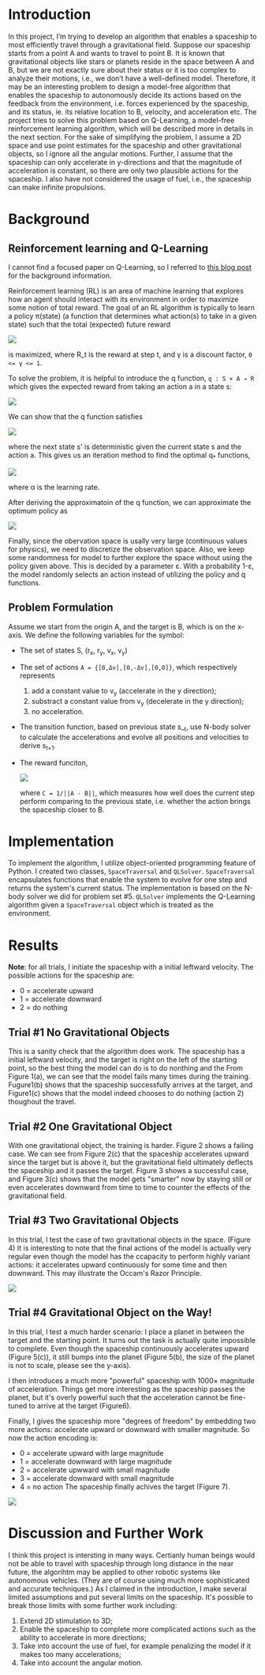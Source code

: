 # Introduction
In this project, I’m trying to develop an algorithm that enables a spaceship to most efficiently travel through a gravitational field. Suppose our spaceship starts from a point A and wants to travel to point B. It is known that gravitational objects like stars or planets reside in the space between A and B, but we are not exactly sure about their status or it is too complex to analyze their motions, i.e., we don’t have a well-defined model. Therefore, it may be an interesting problem to design a model-free algorithm that enables the spaceship to autonomously decide its actions based on the feedback from the environment, i.e. forces experienced by the spaceship, and its status, ie. its relative location to B, velocity, and acceleration etc. The project tries to solve this problem based on Q-Learning, a model-free reinforcement learning algorithm, which will be described more in details in the next section. For the sake of simplifying the problem, I assume a 2D space and use point estimates for the spaceship and other gravitational objects, so I ignore all the angular motions. Further, I assume that the spaceship can only accelerate in y-directions and that the magnitude of acceleration is constant, so there are only two plausible actions for the spaceship. I also have not considered the usage of fuel, i.e., the spaceship can make infinite propulsions.

# Background
## Reinforcement learning and Q-Learning
I cannot find a focused paper on Q-Learning, so I referred to [this blog post](https://lilianweng.github.io/lil-log/2018/02/19/a-long-peek-into-reinforcement-learning.html#q-learning-off-policy-td-control) for the background information.

Reinforcement learning (RL) is an area of machine learning that explores how an agent should interact with its environment in order to maximize some notion of total reward. The goal of an RL algorithm is typically to learn a policy π(state) (a function that determines what action(s) to take in a given state) such that the total (expected) future reward

<img src='./figs/eq1.png'>

is maximized, where R_t is the reward at step t, and γ is a discount factor, `0 <= γ <= 1`.

To solve the problem, it is helpful to introduce the q function, `q : S × A → R` which gives the expected reward from taking an action a in a state s:

<img src='./figs/eq2.png'>

We can show that the q function satisfies

<img src='./figs/eq3.png'>

where the next state s' is deterministic given the current state s and the action a. This gives us an iteration method to find the optimal q<sub>*</sub> functions, 

<img src='./figs/eq4.png'>

where α is the learning rate.

After deriving the approximatoin of the q function, we can approximate the optimum policy as

<img src='./figs/eq5.png'>

Finally, since the obervation space is usally very large (continuous values for physics), we need to discretize the observation space. Also, we keep some randomness for model to further explore the space without using the policy given above. This is decided by a parameter ε. With a probability 1-ε, the model randomly selects an action instead of utilizing the policy and q functions.


## Problem Formulation

Assume we start from the origin A, and the target is B, which is on the x-axis. We define the following variables for the symbol:

- The set of states S, (r<sub>x</sub>, r<sub>y</sub>, v<sub>x</sub>, v<sub>y</sub>)

- The set of actions `A = {[0,Δv],[0,-Δv],[0,0]}`, which respectively represents 
  1) add a constant value to v<sub>y</sub> (accelerate in the y direction);
  2) substract a constant value from v<sub>y</sub> (decelerate in the y direction);
  3) no acceleration.

- The transition function, based on previous state s_<sub>t</sub>, use N-body solver to calculate the accelerations and evolve all positions and velocities to derive s<sub>t+1</sub>.

- The reward funciton, 

  <img src='./figs/eq6.png'> 

  where `C = 1/||A - B||`, which measures how well does the current step perform comparing to the previous state, i.e. whether the action brings the spaceship closer to B.

# Implementation
To implement the algorithm, I utilize object-oriented programming feature of Python. I created two classes, `SpaceTraversal` and `QLSolver`. `SpaceTraversal` encapsulates functions that enable the system to evolve for one step and returns the system's current status. The implementation is based on the N-body solver we did for problem set #5. `QLSolver` implements the Q-Learning algorithm given a `SpaceTraversal` object which is treated as the environment.

# Results
**Note**: for all trials, I initiate the spaceship with a initial leftward velocity. The possible actions for the spaceship are:
- 0 = accelerate upward 
- 1 = accelerate downward
- 2 = do nothing

## Trial #1 No Gravitational Objects
This is a sanity check that the algorithm does work. The spaceship has a initial leftward velocity, and the target is right on the left of the starting point, so the best thing the model can do is to do nonthing and the  From Figure 1(a), we can see that the model fails many times during the training. Fugure1(b) shows that the spaceship successfully arrives at the target, and Figure1(c) shows that the model indeed chooses to do nothing (action 2) thoughout the travel.

## Trial #2 One Gravitational Object
With one gravitational object, the training is harder. Figure 2 shows a failing case. We can see from Figure 2(c) that the spaceship accelerates upward since the target but is above it, but the gravitational field ultimately deflects the spaceship and it passes the target. Figure 3 shows a successful case, and Figure 3(c) shows that the model gets "smarter" now by staying still or even accelerates downward from time to time to counter the effects of the gravitational field.

## Trial #3 Two Gravitational Objects
In this trial, I test the case of two gravitational objects in the space. (Figure 4) It is interesting to note that the final actions of the model is actually very regular even though the model has the ccapacity to perform highly variant actions: it accelerates upward continuously for some time and then downward. This may illustrate the Occam's Razor Principle.

<img src='./figs/result1.png'> 

## Trial #4 Gravitational Object on the Way!
In this trial, I test a much harder scenario: I place a planet in between the target and the starting point. It turns out the task is actually quite impossible to complete. Even though the spaceship continuously accelerates upward (Figure 5(c)), it still bumps into the planet (Figure 5(b), the size of the planet is not to scale, please see the y-axis).

I then introduces a much more "powerful" spaceship with 1000× magnitude of acceleration. Things get more interesting as the spaceship passes the planet, but it's overly powerful such that the acceleration cannot be fine-tuned to arrive at the target (Figure6).

Finally, I gives the spaceship more "degrees of freedom" by embedding two more actions: accelerate upward or downward with smaller magnitude. So now the action encoding is:
  - 0 = accelerate upward with large magnitude
  - 1 = accelerate downward with large magnitude
  - 2 = accelerate upwward with small magnitude
  - 3 = accelerate downward with small magnitude
  - 4 = no action
The spaceship finally achives the target (Figure 7).

<img src='./figs/result2.png'> 

# Discussion and Further Work
I think this project is intersting in many ways. Certianly human beings would not be able to travel with spaceship through long distance in the near future, the algorihtm may be applied to other robotic systems like autonomous vehicles. (They are of course using much more sophisticated and accurate techniques.)
As I claimed in the introduction, I make several limited assumptions and put several limits on the spaceship. It's possible to break those limits with some further work including:

1. Extend 2D stimulation to 3D;
2. Enable the spaceship to complete more complicated actions such as the ability to accelerate in more directions;
3. Take into account the use of fuel, for example penalizing the model if it makes too many accelerations;
4. Take into account the angular motion. 